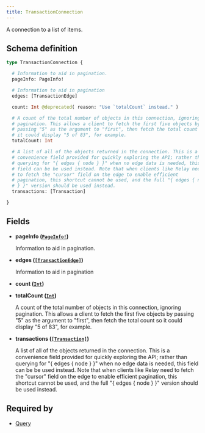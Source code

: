 ```yaml
---
title: TransactionConnection
---
```


A connection to a list of items.

## Schema definition
```graphql
type TransactionConnection {

  # Information to aid in pagination.
  pageInfo: PageInfo!

  # Information to aid in pagination
  edges: [TransactionEdge]

  count: Int @deprecated( reason: "Use `totalCount` instead." )

  # A count of the total number of objects in this connection, ignoring
  # pagination. This allows a client to fetch the first five objects by
  # passing "5" as the argument to "first", then fetch the total count so
  # it could display "5 of 83", for example.
  totalCount: Int

  # A list of all of the objects returned in the connection. This is a
  # convenience field provided for quickly exploring the API; rather than
  # querying for "{ edges { node } }" when no edge data is needed, this
  # field can be be used instead. Note that when clients like Relay need
  # to fetch the "cursor" field on the edge to enable efficient
  # pagination, this shortcut cannot be used, and the full "{ edges { node
  # } }" version should be used instead.
  transactions: [Transaction]

}
```

## Fields

* **pageInfo ([`PageInfo!`](graphql/schema/pageinfo.md))**

  Information to aid in pagination.

* **edges ([`[TransactionEdge]`](graphql/schema/transactionedge.md))**

  Information to aid in pagination

* **count ([`Int`](graphql/schema/int.md))**


* **totalCount ([`Int`](graphql/schema/int.md))**

  A count of the total number of objects in this connection, ignoring pagination. This allows a client to fetch the first five objects by passing "5" as the argument to "first", then fetch the total count so it could display "5 of 83", for example.

* **transactions ([`[Transaction]`](graphql/schema/transaction.md))**

  A list of all of the objects returned in the connection. This is a convenience field provided for quickly exploring the API; rather than querying for "{ edges { node } }" when no edge data is needed, this field can be be used instead. Note that when clients like Relay need to fetch the "cursor" field on the edge to enable efficient pagination, this shortcut cannot be used, and the full "{ edges { node } }" version should be used instead.


## Required by
* [Query](graphql/schema/query.md)
